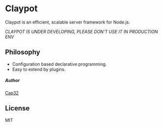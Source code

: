 # Claypot

Claypot is an efficient, scalable server framework for Node.js.

*CLAYPOT IS UNDER DEVELOPING, PLEASE DON'T USE IT IN PRODUCTION ENV*


## Philosophy

- Configuration based declarative programming.
- Easy to extend by plugins.


##### Author

[Cap32](https://github.com/Cap32)


## License

MIT
